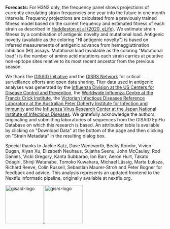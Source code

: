 **Forecasts:** For H3N2 only, the frequency panel shows projections of currently circulating strain frequencies one year into the future in one month intervals. Frequency projections are calculated from a previously trained fitness model based on the current frequency and estimated fitness of each strain as described in [Huddleston et al (2020, eLife)](https://elifesciences.org/articles/60067). We estimate strain fitness by a combination of antigenic novelty and mutational load. Antigenic novelty (available as the coloring "HI antigenic novelty") is based on inferred measurements of antigenic advance from hemaggluttination inhibition (HI) assays. Mutational load (available as the coloring "Mutational load") is the number of amino acid mutations each strain carries at putative non-epitope sites relative to its most recent ancestor from the previous season.

We thank the [GISAID Initiative](https://gisaid.org) and the [GISRS Network](https://www.who.int/initiatives/global-influenza-surveillance-and-response-system) for critical surveillance efforts and open data sharing. Titer data used in antigenic analyses was generated by the [Influenza Division at the US Centers for Disease Control and Prevention](https://www.cdc.gov/flu/), the [Worldwide Influenza Centre at the Francis Crick Institute](http://www.crick.ac.uk/research/worldwide-influenza-centre), the [Victorian Infectious Diseases Reference Laboratory at the Australian Peter Doherty Institute for Infection and Immunity](http://www.vidrl.org.au/) and the [Influenza Virus Research Center at the Japan National Institute of Infectious Diseases](https://www.niid.go.jp/niid/en/flu-e.html). We gratefully acknowledge the authors, originating and submitting laboratories of sequences from the GISAID EpiFlu Database on which this research is based. An attribution table is available by clicking on "Download Data" at the bottom of the page and then clicking on "Strain Metadata" in the resulting dialog box.

Special thanks to Jackie Katz, Dave Wentworth, Becky Kondor, Vivien Dugan, Xiyan Xu, Elizabeth Neuhaus, Sujatha Seenu, John McCauley, Rod Daniels, Vicki Gregory, Kanta Subbarao, Ian Barr, Aeron Hurt, Takato Odagiri, Shinji Watanabe, Tomoko Kuwahara, Michael Lässig, Marta Łuksza, Richard Reeve, Colin Russell, Sebastian Maurer-Stroh and Peter Bogner for feedback and advice. This analysis represents an updated frontend to the Nextflu informatic pipeline, originally available at nextflu.org.

<div>
    <a href="https://gisaid.org">
        <img alt="gisaid-logo" width="120" src="https://www.gisaid.org/fileadmin/gisaid/img/schild.png"/>
    </a>
    <a href="https://www.who.int/initiatives/global-influenza-surveillance-and-response-system">
        <img alt="gisrs-logo" width="120" src="https://www.who.int/images/default-source/departments/global-influenza-programme/gisrs-insignia-no-tagline-full-colour4cbbe30db0a548ab9795c48b748ef921.tmb-1920v.jpg"/>
    </a>
</div>
